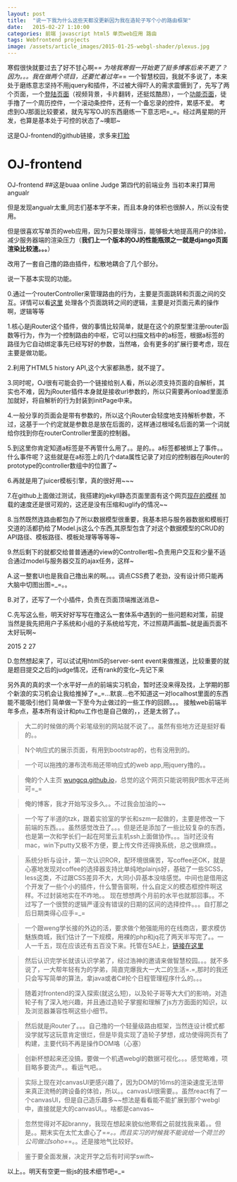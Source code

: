 ```yaml
---
layout: post
title:  "说一下我为什么这些天都没更新因为我在造轮子写个小的路由框架"
date:   2015-02-27 1:10:00
categories: 前端 javascript html5 单页web应用 路由
tags: Webfrontend projects
image: /assets/article_images/2015-01-25-webgl-shader/plexus.jpg
---
```

寒假很快就要过去了好不甘心啊=_=
为啥我寒假一开始更了挺多博客后来不更了？因为。。。我在做两个项目，还要忙着过年=_=
一个智慧校园，我就不多说了，本来处于磨练意志坚持不用jquery和插件，不过被大得吓人的需求震慑到了，先写了两个页面，一个[登陆页面](http://wungcq.github.io/static/templates/login.html)（视频背景，卡片翻转，还挺炫酷昂），一个[功能页面](http://wungcq.github.io/static/templates/login.html)，徒手撸了一个周历控件，一个滚动条控件，还有一个备忘录的控件，累感不爱。
考虑到OJ那面比较要紧，就先写写OJ的东西磨练一下意志吧=_=。经过两星期的开发，也算是基本处于可控的状态了~噢耶~

这是OJ-frontend的github链接，求多来[打脸](https://github.com/WunGCQ/OJ-frontend)

# OJ-frontend
OJ-frontend
##这是buaa online Judge 第四代的前端业务
当初本来打算用angualr

但是发现angualr太重,同志们基本学不来，而且本身的体积也很醉人，所以没有使用。

但是很喜欢写单页的web应用，因为只要处理得当，能够极大地提高用户的体验，减少服务器端的渲染压力（**我们上一个版本的OJ的性能瓶颈之一就是django页面渲染比较渣。。。**）

改用了一套自己撸的路由插件，松散地耦合了几个部分。

说一下基本实现的功能。

0.通过一个routerController来管理路由的行为，主要是页面跳转和页面之间的交互。详情可以看[这里](https://github.com/WunGCQ/OJ-frontend/blob/master/public/javascripts/Controllers/RouteController.js)
处理各个页面跳转之间的逻辑，主要是对页面元素的操作啊，逻辑等等

1.核心是jRouter这个插件，做的事情比较简单，就是在这个的原型里注册router函数等行为，作为一个控制路由的中枢，它可以扫描文档中的a标签，根据a标签的路径为它自动绑定事先已经写好的参数，当然咯，会有更多的扩展行要考虑，现在主要是做功能。

2.利用了HTML5 history API,这个大家都熟悉，就不提了。

3.同时呢，OJ很有可能会扔一个链接给别人看，所以必须支持页面的自解析，其实也不难，因为jRouter插件本身就是接收url参数的，所以只需要再onload里面添加就好，将自解析的行为封装到initPage中来。

4.一般分享的页面会是带有参数的，所以这个jRouter会轻度地支持解析参数，不过，这基于一个约定就是参数总是放在后面的，这样通过根域名后面的第一个词就给你找到你在routerController里面的控制器。

5.到这里你肯定知道a标签是不再管什么用了。。是的。。a标签都被绑上了事件。。什么事件呢？这些就是在a标签上的几个data属性记录了对应的控制器在jRouter的prototype的controller数组中的位置了~

6.再就是用了juicer模板引擎，真的很好用~~~

7.在github上面做过测试，我搭建的jekyll静态页面里面有这个网页[现在的模样](http://wungcq.github.io/public/templates/index.html)
加载的速度还是很可观的，这还是没有压缩和uglify的情况~~

8.当然既然连路由都包办了所以数据模型很重要，我基本把与服务器数据和模板打交道的活都扔给了Model.js这么个东西,其原型包含了对这个数据模型的CRUD的API路径、模板路径、模板处理等等等等~

9.然后剩下的就都交给普普通通的view的Controller啦~负责用户交互和少量不适合通过model与服务器交互的ajax任务，这样~

A.这一整套UI也是我自己撸出来的啊。。。调点CSS费了老劲，没有设计师只能再大脑中切图出图=_=。。

B.对了，还写了一个小插件，负责在页面顶端推送消息~

C.先写这么些，明天好好写写在撸这么一套体系中遇到的一些问题和对策，前提当然是我先把用户子系统和小组的子系统给写完，不过照葫芦画瓢~就是画页面不太好玩啊~

2015 2 27

D.忽然想起来了，可以试试用html5的server-sent event来做推送，比较重要的就是题目提交之后的judge情况，还有rank的变化~先记下来



另外真的真的求一个水平好一点的前端实习机会，暂时还没来得及找，上学期的那个新浪的实习机会让我给推掉了=_=...默哀...也不知道这一对localhost里面的东西能不能吸引他们
简单做一下至今为止做过的一些工作的回顾。。。
接触web前端半年多点，基本所有设计和ptu工作也是自己做的，，还是太弱了。。

> 大二的时候做的两个彩笔级别的网站就不说了。。虽然有些地方还是挺好看的。。

> N个响应式的展示页面，有用到bootstrap的，也有没用到的。

> 一个可以拖拽的瀑布流布局还带响应式的web app,用jquery撸的。。

>俺的个人主页 [wungcq.github.io](http://wungcq.github.io)，总觉的这个网页只能说明我P图水平还尚可=_=

>俺的博客，我才开始写没多久。。不过我会加油的~~

>一个写了半道的tzk，跟着实验室的学长和szm一起做的，主要是修改一下前端的东西。。。虽然感觉改丑了。。。但是还是添加了一些比较复杂的东西，也是第一次和学长们一起在阿里云主机ssh上面做协作。。。当时还没有mac，win下putty又极不方便，要上传文件还得换系统，总之很麻烦。。

>系统分析与设计，第一次认识ROR，配环境很痛苦，写coffee还OK，就是心塞地发现对coffee的选择器支持比单纯地plainjs好，基础了一些SCSS，less这类，不过跟CSS差异不大，大同小异基本没啥感觉。中间也是借用这个开发了一些个小的插件，什么警告窗啊，什么自定义的模态框控件啊这样。不过封装地实在不咋地。。
现在想想两个月前的水平也就那回事。。不过写了一个很赞的逻辑严谨没有错误的日期的区间的选择控件。。。自打那之后日期类得心应手=_=

>一个跟weng学长接的外边的活，要求做个勉强能用的在线商店，要求模仿魅族商城，我们估计了一下规模，用裸的php和jq花了两天半写完了。。一人一千五，现在应该还有五百没下来。托管在SAE上，[链接在这里](http://www.swdown.com)

>然后认识完学长就该认识学弟了，经过浩神的邀请来做智慧校园。。。就不多说了，一大帮年轻有为的学弟，简直完爆我大一大二的生活=.=,那时的我还只会写写简单的算法，拿java或者C#抡个日程管理程序什么的。。。

>随着对frontend的深入探索(就这么短)，以及轮子哥等大大们的影响，对造轮子有了深入地兴趣，并且通过造轮子掌握和理解了js方方面面的知识，以及浏览器兼容性啊这些小细节。

>然后就是jRouter了。。。自己撸的一个轻量级路由框架，当然连设计模式都没学就写这玩意肯定很烂，但是毕竟实现了造轮子梦想，成功使得网页有了构建，主要代码不再是操作DOM咯（心塞）

>创新杯想起来还没搞，要做一个机遇webgl的数据可视化。。。感觉略难，项目略多要流产。。看运气吧。。

>实际上现在对canvasUI更感兴趣了，因为DOM的16ms的渲染速度无法带来真正流畅的跨设备的体验，所以。。canvasUI很需要。。虽然react有了一个canvasUI，但是自己造乐趣多~~想法是看看能不能扩展到那个webgl中，直接就是大的canvasUI。。啥都是canvas~

>忽然觉得对不起branny，我现在想起来貌似他寒假之前就找我来着。。但是。。期末实在太忙太虐心了=_=。。而且实习的时候我不能说给一个荷兰的公司做过soho=_=。。还是接地气比较好。

>鉴于要全面发展，决定开学之后有时间学swift~

以上。。明天有空更一些js的技术细节吧=_=
